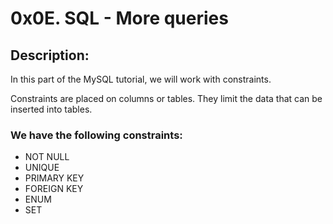 # 0x0E. SQL - More queries

## Description:
In this part of the MySQL tutorial, we will work with constraints.

Constraints are placed on columns or tables. They limit the data that can be inserted into tables.

### We have the following constraints:
- NOT NULL
- UNIQUE
- PRIMARY KEY
- FOREIGN KEY
- ENUM
- SET
